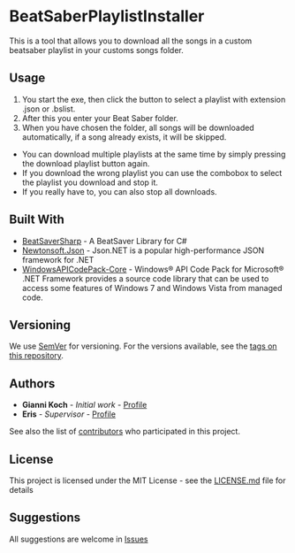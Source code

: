 # BeatSaberPlaylistInstaller

This is a tool that allows you to download all the songs in a custom beatsaber playlist in your customs songs folder.

## Usage

1) You start the exe, then click the button to select a playlist with extension .json or .bslist. 
2) After this you enter your Beat Saber folder. 
3) When you have chosen the folder, all songs will be downloaded automatically, if a song already exists, it will be skipped. 

- You can download multiple playlists at the same time by simply pressing the download playlist button again. 
- If you download the wrong playlist you can use the combobox to select the playlist you download and stop it.
- If you really have to, you can also stop all downloads.

## Built With

* [BeatSaverSharp](https://github.com/lolPants/BeatSaverSharp) - A BeatSaver Library for C#
* [Newtonsoft.Json](https://www.newtonsoft.com/json) - Json.NET is a popular high-performance JSON framework for .NET
* [WindowsAPICodePack-Core](https://www.nuget.org/packages/Microsoft.WindowsAPICodePack-Core/1.1.0/) - Windows® API Code Pack for Microsoft® .NET Framework provides a source code library that can be used to access some features of Windows 7 and Windows Vista from managed code.

## Versioning

We use [SemVer](http://semver.org/) for versioning. For the versions available, see the [tags on this repository](https://github.com/your/project/tags). 

## Authors

* **Gianni Koch** - *Initial work* - [Profile](https://github.com/GianniKoch)
* **Eris** - *Supervisor* - [Profile](https://github.com/ErisApps)

See also the list of [contributors](https://github.com/GianniKoch/BeatSaberPlaylistInstaller/graphs/contributors) who participated in this project.

## License

This project is licensed under the MIT License - see the [LICENSE.md](LICENSE.md) file for details

## Suggestions

All suggestions are welcome in [Issues](https://github.com/GianniKoch/BeatSaberPlaylistInstaller/issues)
